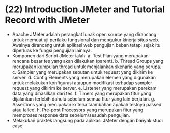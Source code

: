 # (22) Introduction JMeter and Tutorial Record with JMeter

- Apache JMeter adalah perangkat lunak open source yang dirancang untuk memuat uji perilaku fungsional dan mengukur kinerja situs web. Awalnya dirancang untuk aplikasi web pengujian beban tetapi sejak itu diperluas ke fungsi pengujian lainnya.
- Komponen dari Script JMeter ialah: 
a. Test Plan yang merupakan rencana besar tes yang akan dilakukan (parent). 
b. Thread Groups yang merupakan kumpulan thread untuk menjalankan skenario yang serupa. 
c. Sampler yang merupakan sebutan untuk request yang dikirim ke server. 
d. Config Elements yang merupakan elemen yang digunakan untuk melakukan konfigurasi ataupun modifikasi terhadap sampler request yang dikirim ke server. 
e. Listener yang merupakan perekam data yang dihasilkan dari tes. 
f. Timers yang merupakan fitur yang dijalankan terlebih dahulu sebelum semua fitur yang lain berjalan. 
g. Assertions yang merupakan kriteria taambahan apakah testnya passed atau failed. 
h. Pre-post Processors yang merupakan fitur yang memproses response data sebelum/sesudah pengujian.
- Melakukan praktek langsung pada aplikasi JMeter dengan banyak studi case